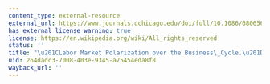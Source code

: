 ```yaml
---
content_type: external-resource
external_url: https://www.journals.uchicago.edu/doi/full/10.1086/680656
has_external_license_warning: true
license: https://en.wikipedia.org/wiki/All_rights_reserved
status: ''
title: "\u201CLabor Market Polarization over the Business\_Cycle.\u201D"
uid: 264dadc3-7008-403e-9345-a75454eda8f8
wayback_url: ''
---
```


